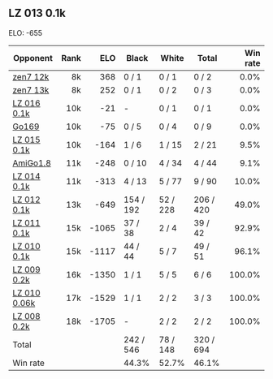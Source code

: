 ## LZ 013 0.1k ##

ELO: -655

Opponent | Rank | ELO | Black | White | Total | Win rate
---------|-----:|----:|-------|-------|-------|-------:
[zen7 12k](zen7%2012k.md) | 8k | 368 | 0 / 1 | 0 / 1 | 0 / 2 | 0.0%
[zen7 13k](zen7%2013k.md) | 8k | 252 | 0 / 1 | 0 / 2 | 0 / 3 | 0.0%
[LZ 016 0.1k](LZ%20016%200.1k.md) | 10k | -21 | - | 0 / 1 | 0 / 1 | 0.0%
[Go169](Go169.md) | 10k | -75 | 0 / 5 | 0 / 4 | 0 / 9 | 0.0%
[LZ 015 0.1k](LZ%20015%200.1k.md) | 10k | -164 | 1 / 6 | 1 / 15 | 2 / 21 | 9.5%
[AmiGo1.8](AmiGo1.8.md) | 11k | -248 | 0 / 10 | 4 / 34 | 4 / 44 | 9.1%
[LZ 014 0.1k](LZ%20014%200.1k.md) | 11k | -313 | 4 / 13 | 5 / 77 | 9 / 90 | 10.0%
[LZ 012 0.1k](LZ%20012%200.1k.md) | 13k | -649 | 154 / 192 | 52 / 228 | 206 / 420 | 49.0%
[LZ 011 0.1k](LZ%20011%200.1k.md) | 15k | -1065 | 37 / 38 | 2 / 4 | 39 / 42 | 92.9%
[LZ 010 0.1k](LZ%20010%200.1k.md) | 15k | -1117 | 44 / 44 | 5 / 7 | 49 / 51 | 96.1%
[LZ 009 0.2k](LZ%20009%200.2k.md) | 16k | -1350 | 1 / 1 | 5 / 5 | 6 / 6 | 100.0%
[LZ 010 0.06k](LZ%20010%200.06k.md) | 17k | -1529 | 1 / 1 | 2 / 2 | 3 / 3 | 100.0%
[LZ 008 0.2k](LZ%20008%200.2k.md) | 18k | -1705 | - | 2 / 2 | 2 / 2 | 100.0%
Total | | | 242 / 546 | 78 / 148 | 320 / 694 | 
Win rate| | | 44.3% | 52.7% | 46.1% | 
